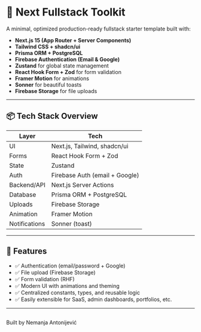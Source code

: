 # 🚀 Next Fullstack Toolkit

A minimal, optimized production-ready fullstack starter template built with:

- **Next.js 15 (App Router + Server Components)**
- **Tailwind CSS + shadcn/ui**
- **Prisma ORM + PostgreSQL**
- **Firebase Authentication (Email & Google)**
- **Zustand** for global state management
- **React Hook Form + Zod** for form validation
- **Framer Motion** for animations
- **Sonner** for beautiful toasts
- **Firebase Storage** for file uploads

---

## 📦 Tech Stack Overview

| Layer        | Tech                          |
|--------------|-------------------------------|
| UI           | Next.js, Tailwind, shadcn/ui  |
| Forms        | React Hook Form + Zod         |
| State        | Zustand                       |
| Auth         | Firebase Auth (email + Google)|
| Backend/API  | Next.js Server Actions        |
| Database     | Prisma ORM + PostgreSQL       |
| Uploads      | Firebase Storage              |
| Animation    | Framer Motion                 |
| Notifications| Sonner (toast)                |

---

## 🧪 Features

- ✅ Authentication (email/password + Google)
- ✅ File upload (Firebase Storage)
- ✅ Form validation (RHF)
- ✅ Modern UI with animations and theming
- ✅ Centralized constants, types, and reusable logic
- ✅ Easily extensible for SaaS, admin dashboards, portfolios, etc.

---

## 
Built by Nemanja Antonijević
